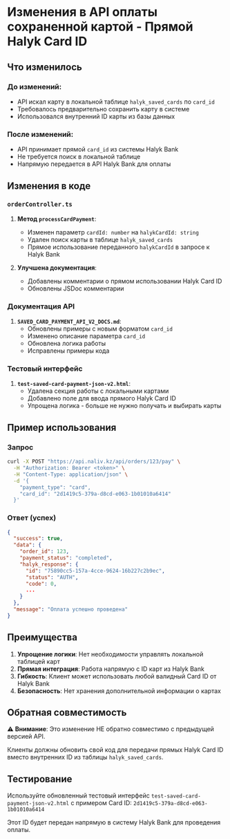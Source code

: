 # Изменения в API оплаты сохраненной картой - Прямой Halyk Card ID

## Что изменилось

### До изменений:
- API искал карту в локальной таблице `halyk_saved_cards` по `card_id`
- Требовалось предварительно сохранить карту в системе
- Использовался внутренний ID карты из базы данных

### После изменений:
- API принимает прямой `card_id` из системы Halyk Bank
- Не требуется поиск в локальной таблице
- Напрямую передается в API Halyk Bank для оплаты

## Изменения в коде

### `orderController.ts`
1. **Метод `processCardPayment`**:
   - Изменен параметр `cardId: number` на `halykCardId: string`
   - Удален поиск карты в таблице `halyk_saved_cards`
   - Прямое использование переданного `halykCardId` в запросе к Halyk Bank

2. **Улучшена документация**:
   - Добавлены комментарии о прямом использовании Halyk Card ID
   - Обновлены JSDoc комментарии

### Документация API
1. **`SAVED_CARD_PAYMENT_API_V2_DOCS.md`**:
   - Обновлены примеры с новым форматом `card_id`
   - Изменено описание параметра `card_id`
   - Обновлена логика работы
   - Исправлены примеры кода

### Тестовый интерфейс
1. **`test-saved-card-payment-json-v2.html`**:
   - Удалена секция работы с локальными картами
   - Добавлено поле для ввода прямого Halyk Card ID
   - Упрощена логика - больше не нужно получать и выбирать карты

## Пример использования

### Запрос
```bash
curl -X POST "https://api.naliv.kz/api/orders/123/pay" \
  -H "Authorization: Bearer <token>" \
  -H "Content-Type: application/json" \
  -d '{
    "payment_type": "card",
    "card_id": "2d1419c5-379a-d8cd-e063-1b01010a6414"
  }'
```

### Ответ (успех)
```json
{
  "success": true,
  "data": {
    "order_id": 123,
    "payment_status": "completed",
    "halyk_response": {
      "id": "75890cc5-157a-4cce-9624-16b227c2b9ec",
      "status": "AUTH",
      "code": 0,
      ...
    }
  },
  "message": "Оплата успешно проведена"
}
```

## Преимущества

1. **Упрощение логики**: Нет необходимости управлять локальной таблицей карт
2. **Прямая интеграция**: Работа напрямую с ID карт из Halyk Bank
3. **Гибкость**: Клиент может использовать любой валидный Card ID от Halyk Bank
4. **Безопасность**: Нет хранения дополнительной информации о картах

## Обратная совместимость

⚠️ **Внимание**: Это изменение НЕ обратно совместимо с предыдущей версией API.

Клиенты должны обновить свой код для передачи прямых Halyk Card ID вместо внутренних ID из таблицы `halyk_saved_cards`.

## Тестирование

Используйте обновленный тестовый интерфейс `test-saved-card-payment-json-v2.html` с примером Card ID:
`2d1419c5-379a-d8cd-e063-1b01010a6414`

Этот ID будет передан напрямую в систему Halyk Bank для проведения оплаты.
